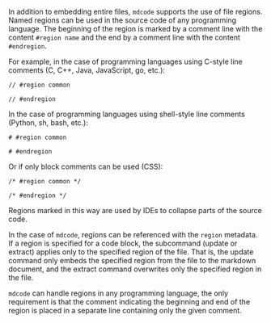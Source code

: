 In addition to embedding entire files, `mdcode` supports the use of file regions. Named regions can be used in the source code of any programming language. The beginning of the region is marked by a comment line with the content `#region name` and the end by a comment line with the content `#endregion`.

For example, in the case of programming languages using C-style line comments (C, C++, Java, JavaScript, go, etc.):

    // #region common

    // #endregion

In the case of programming languages using shell-style line comments (Python, sh, bash, etc.):

    # #region common

    # #endregion

Or if only block comments can be used (CSS):

    /* #region common */

    /* #endregion */

Regions marked in this way are used by IDEs to collapse parts of the source code.

In the case of `mdcode`, regions can be referenced with the `region` metadata. If a region is specified for a code block, the subcommand (update or extract) applies only to the specified region of the file. That is, the update command only embeds the specified region from the file to the markdown document, and the extract command overwrites only the specified region in the file.

`mdcode` can handle regions in any programming language, the only requirement is that the comment indicating the beginning and end of the region is placed in a separate line containing only the given comment.
